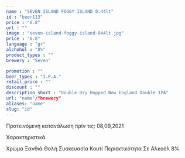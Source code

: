 ```yaml
---
name : "SEVEN ISLAND FOGGY ISLAND 0.44lt"
id : "beer113"
price : "6.8"
url : ""
image : "seven-island-foggy-island-044lt.jpg"
price : "6.8"
language : "gr"
alchohol : "8%"
product_types : ""
brewery : "Seven"

promotion : ""
beer_types : "I.P.A."
retail_price : ""
discount : ""
description_short : "Double Dry Hopped New England Double IPA"
url: "name"/"brewery"
aliases: "name"
slug: "id"
---
```


Προτεινόμενη κατανάλωση πρίν τις: 08,09,2021

Χαρακτηριστικά

Χρώμα
Ξανθιά Θολή
Συσκευασία
Κουτί
Περιεκτικότητα Σε Αλκοόλ
8%
